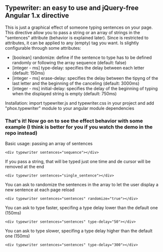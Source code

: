 <h2>Typewriter: an easy to use and jQuery-free Angular 1.x directive</h2>

This is just a graphical effect of someone typing sentences on your page.
This directive allow you to pass a string or an array of strings in the "sentences" attribute (behavior is explained later).
Since is restricted to attributes, it can be applied to any (empty) tag you want.
Is slightly configurable through some attributes:

* [boolean] randomize: define if the sentence to type has to be defined randomly or following the array sequence (default: false)
* [integer - ms] type-delay: specifies the delay between each letter (default: 150ms)
* [integer - ms] erase-delay: specifies the delay between the tipyng of the last letter and the beginning of the canceling (default: 3000ms)
* [integer - ms] initial-delay: specifies the delay of the beginning of typing when the displayed string is empty (default: 750ms)

Installation: import typewriter.js and typewriter.css in your project and add "phox.typewriter" module to your angular module dependencies
<h3>That's it! Now go on to see the effect behavior with some example (I think is better for you if you watch the demo in the repo instead)</h3>
Basic usage: passing an array of sentences

`<div typewriter sentences="sequence"></div>`


If you pass a string, that will be typed just one time and de cursor will be removed at the end

`<div typewriter sentences="single_sentence"></div>`


You can ask to randomize the sentences in the array to let the user display a new sentence at each page reload

`<div typewriter sentences="sentences" randomize="true"></div>`


You can ask to type faster, specifing a type delay lower than the default one (150ms)

`<div typewriter sentences="sentences" type-delay="50"></div>`


You can ask to type slower, specifing a type delay higher than the default one (150ms)

`<div typewriter sentences="sentences" type-delay="300"></div>`
